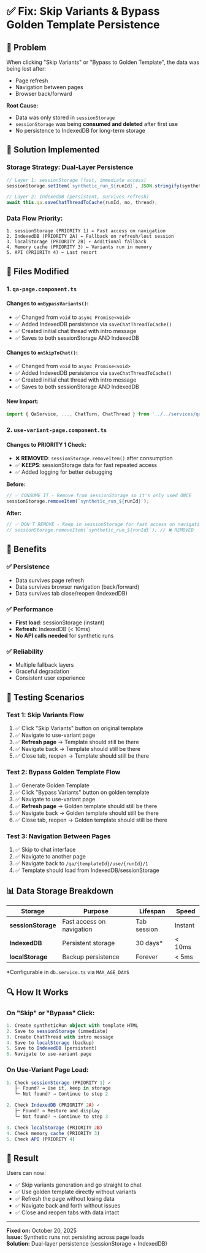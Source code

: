# ✅ Fix: Skip Variants & Bypass Golden Template Persistence

## 🐛 Problem
When clicking "Skip Variants" or "Bypass to Golden Template", the data was being lost after:
- Page refresh
- Navigation between pages
- Browser back/forward

**Root Cause:**
- Data was only stored in `sessionStorage` 
- `sessionStorage` was being **consumed and deleted** after first use
- No persistence to IndexedDB for long-term storage

## 🔧 Solution Implemented

### **Storage Strategy: Dual-Layer Persistence**

```typescript
// Layer 1: sessionStorage (fast, immediate access)
sessionStorage.setItem(`synthetic_run_${runId}`, JSON.stringify(syntheticRun));

// Layer 2: IndexedDB (persistent, survives refresh)
await this.qa.saveChatThreadToCache(runId, no, thread);
```

### **Data Flow Priority:**

```
1. sessionStorage (PRIORITY 1) ← Fast access on navigation
2. IndexedDB (PRIORITY 2A) ← Fallback on refresh/lost session
3. localStorage (PRIORITY 2B) ← Additional fallback
4. Memory cache (PRIORITY 3) ← Variants run in memory
5. API (PRIORITY 4) ← Last resort
```

## 📝 Files Modified

### 1. `qa-page.component.ts`

#### Changes to `onBypassVariants()`:
- ✅ Changed from `void` to `async Promise<void>`
- ✅ Added IndexedDB persistence via `saveChatThreadToCache()`
- ✅ Created initial chat thread with intro message
- ✅ Saves to both sessionStorage AND IndexedDB

#### Changes to `onSkipToChat()`:
- ✅ Changed from `void` to `async Promise<void>`
- ✅ Added IndexedDB persistence via `saveChatThreadToCache()`
- ✅ Created initial chat thread with intro message
- ✅ Saves to both sessionStorage AND IndexedDB

#### New Import:
```typescript
import { QaService, ..., ChatTurn, ChatThread } from '../../services/qa.service';
```

### 2. `use-variant-page.component.ts`

#### Changes to PRIORITY 1 Check:
- ❌ **REMOVED**: `sessionStorage.removeItem()` after consumption
- ✅ **KEEPS**: sessionStorage data for fast repeated access
- ✅ Added logging for better debugging

**Before:**
```typescript
// ✅ CONSUME IT - Remove from sessionStorage so it's only used ONCE
sessionStorage.removeItem(`synthetic_run_${runId}`);
```

**After:**
```typescript
// ✅ DON'T REMOVE - Keep in sessionStorage for fast access on navigation
// sessionStorage.removeItem(`synthetic_run_${runId}`); // ❌ REMOVED
```

## 🎯 Benefits

### ✅ **Persistence**
- Data survives page refresh
- Data survives browser navigation (back/forward)
- Data survives tab close/reopen (IndexedDB)

### ✅ **Performance**
- **First load**: sessionStorage (instant)
- **Refresh**: IndexedDB (< 10ms)
- **No API calls needed** for synthetic runs

### ✅ **Reliability**
- Multiple fallback layers
- Graceful degradation
- Consistent user experience

## 🧪 Testing Scenarios

### Test 1: Skip Variants Flow
1. ✅ Click "Skip Variants" button on original template
2. ✅ Navigate to use-variant page
3. ✅ **Refresh page** → Template should still be there
4. ✅ Navigate back → Template should still be there
5. ✅ Close tab, reopen → Template should still be there

### Test 2: Bypass Golden Template Flow
1. ✅ Generate Golden Template
2. ✅ Click "Bypass Variants" button on golden template
3. ✅ Navigate to use-variant page
4. ✅ **Refresh page** → Golden template should still be there
5. ✅ Navigate back → Golden template should still be there
6. ✅ Close tab, reopen → Golden template should still be there

### Test 3: Navigation Between Pages
1. ✅ Skip to chat interface
2. ✅ Navigate to another page
3. ✅ Navigate back to `/qa/{templateId}/use/{runId}/1`
4. ✅ Template should load from IndexedDB/sessionStorage

## 📊 Data Storage Breakdown

| Storage | Purpose | Lifespan | Speed |
|---------|---------|----------|-------|
| **sessionStorage** | Fast access on navigation | Tab session | Instant |
| **IndexedDB** | Persistent storage | 30 days* | < 10ms |
| **localStorage** | Backup persistence | Forever | < 5ms |

*Configurable in `db.service.ts` via `MAX_AGE_DAYS`

## 🔍 How It Works

### On "Skip" or "Bypass" Click:

```typescript
1. Create syntheticRun object with template HTML
2. Save to sessionStorage (immediate)
3. Create ChatThread with intro message
4. Save to localStorage (backup)
5. Save to IndexedDB (persistent)
6. Navigate to use-variant page
```

### On Use-Variant Page Load:

```typescript
1. Check sessionStorage (PRIORITY 1) ✓
   ├─ Found? → Use it, keep in storage
   └─ Not found? → Continue to step 2

2. Check IndexedDB (PRIORITY 2A) ✓
   ├─ Found? → Restore and display
   └─ Not found? → Continue to step 3

3. Check localStorage (PRIORITY 2B)
4. Check memory cache (PRIORITY 3)
5. Check API (PRIORITY 4)
```

## 🎉 Result

Users can now:
- ✅ Skip variants generation and go straight to chat
- ✅ Use golden template directly without variants
- ✅ Refresh the page without losing data
- ✅ Navigate back and forth without issues
- ✅ Close and reopen tabs with data intact

---

**Fixed on:** October 20, 2025  
**Issue:** Synthetic runs not persisting across page loads  
**Solution:** Dual-layer persistence (sessionStorage + IndexedDB)
